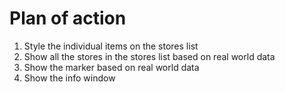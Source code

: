 # Plan of action
1. Style the individual items on the stores list
2. Show all the stores in the stores list based on real world data
3. Show the marker based on real world data
4. Show the info window


